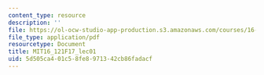 ```yaml
---
content_type: resource
description: ''
file: https://ol-ocw-studio-app-production.s3.amazonaws.com/courses/16-121-analytical-subsonic-aerodynamics-fall-2017/5d505ca401c58fe8971342cb86fadacf_MIT16_121F17_lec01.pdf
file_type: application/pdf
resourcetype: Document
title: MIT16_121F17_lec01
uid: 5d505ca4-01c5-8fe8-9713-42cb86fadacf
---
```

